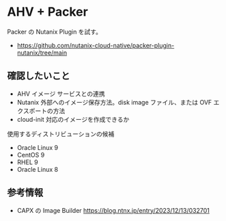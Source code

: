 # AHV + Packer

Packer の Nutanix Plugin を試す。

* https://github.com/nutanix-cloud-native/packer-plugin-nutanix/tree/main

## 確認したいこと
* AHV イメージ サービスとの連携
* Nutanix 外部へのイメージ保存方法。disk image ファイル、または OVF エクスポートの方法
* cloud-init 対応のイメージを作成できるか

使用するディストリビューションの候補
* Oracle Linux 9
* CentOS 9
* RHEL 9
* Oracle Linux 8

## 参考情報
* CAPX の Image Builder
  https://blog.ntnx.jp/entry/2023/12/13/032701
